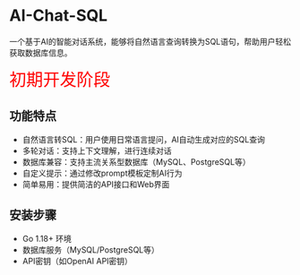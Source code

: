 # AI-Chat-SQL

一个基于AI的智能对话系统，能够将自然语言查询转换为SQL语句，帮助用户轻松获取数据库信息。

<span style="font-size: 30px;color: red">初期开发阶段</span>

## 功能特点
- 自然语言转SQL：用户使用日常语言提问，AI自动生成对应的SQL查询
- 多轮对话：支持上下文理解，进行连续对话
- 数据库兼容：支持主流关系型数据库（MySQL、PostgreSQL等）
- 自定义提示：通过修改prompt模板定制AI行为
- 简单易用：提供简洁的API接口和Web界面

## 安装步骤

- Go 1.18+ 环境
- 数据库服务（MySQL/PostgreSQL等）
- API密钥（如OpenAI API密钥）